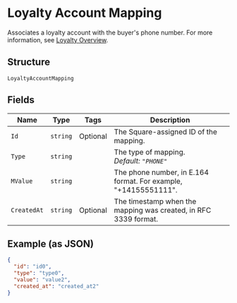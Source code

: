 
# Loyalty Account Mapping

Associates a loyalty account with the buyer's phone number.
For more information, see
[Loyalty Overview](https://developer.squareup.com/docs/loyalty/overview).

## Structure

`LoyaltyAccountMapping`

## Fields

| Name | Type | Tags | Description |
|  --- | --- | --- | --- |
| `Id` | `string` | Optional | The Square-assigned ID of the mapping. |
| `Type` | `string` |  | The type of mapping.<br>*Default: `"PHONE"`* |
| `MValue` | `string` |  | The phone number, in E.164 format. For example, "+14155551111". |
| `CreatedAt` | `string` | Optional | The timestamp when the mapping was created, in RFC 3339 format. |

## Example (as JSON)

```json
{
  "id": "id0",
  "type": "type0",
  "value": "value2",
  "created_at": "created_at2"
}
```

